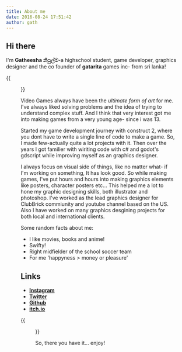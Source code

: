 ```yaml
---
title: About me
date: 2016-08-24 17:51:42
author: gath
---
```


## Hi there 


I'm **Gatheesha නිපුල්ම**-a highschool student, game developer, graphics designer and the co founder of **gatarita** games inc- from sri lanka! 

{{<figure src="/img/naruto_hello.webp" position="center" alt="naruto hi gif">}}

Video Games always have been the _ultimate form of art_ for me. I've always liked solving problems and the idea of trying to understand complex stuff. And I think that very interest got me into making games from a very young age- since i was 13.

Started my game development journey with construct 2, where you dont have to write a single line of code to make a game. So, I made few-actually quite a lot projects with it. Then over the years I got familier with wiriting code with c# and godot's gdscript while improving myself as an graphics designer.

I always focus on visual side of things, like no matter what- if I'm working on something, It has look good. So while making games, I've put hours and hours into making graphics elements like posters, character posters etc... This helped me a lot to hone my graphic designing skills, both illustrator and photoshop. I've worked as the lead graphics designer for ClubBrick commiunity and youtube channel based on the US. Also I have worked on many graphics desgining projects for both local and international clients.

Some random facts about me:
- I like movies, books and anime!
- Swifty!
- Right midfielder of the school soccer team
- For me 'happyness > money or pleasure'

## Links
- [**Instagram**](https://www.instagram.com/gatheesha22/)
- [**Twitter**](https://twitter.com/Gatheesha)
- [**Github**](https://github.com/gatheeshanipulma)
- [**itch.io**](https://gatheesha.itch.io/) 

{{<figure src="/img/Gath.jpg" alt="pic of me" caption="a random pic of me (handsome af ik)">}}

So, there you have it... enjoy!